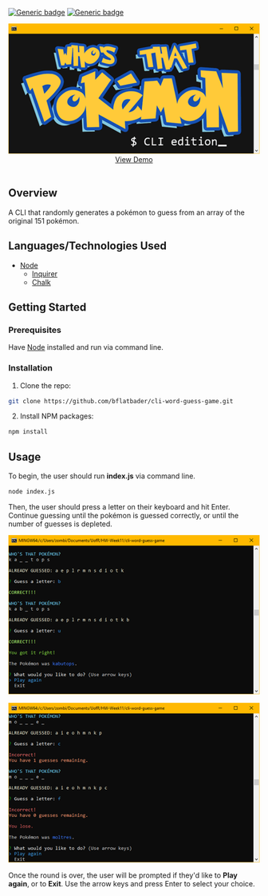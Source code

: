 [![Generic badge](https://img.shields.io/badge/Portfolio-Red.svg)](https://bflatbader.github.io/)
[![Generic badge](https://img.shields.io/badge/LinkedIn-Blue.svg)](https://www.linkedin.com/in/bishop-bader/)

<p align="center">
    <img src="images/logo.gif" alt="Logo"><br>
    <a href="https://drive.google.com/file/d/141ohSG_9okxYNR3gYYwik1iM51xkgIFH/view?usp=sharing" target="blank">View Demo</a><br><br>
</p>

## Overview
A CLI that randomly generates a pokémon to guess from an array of the original 151 pokémon.

## Languages/Technologies Used
- [Node](https://nodejs.org/en/docs/)
    - [Inquirer](https://www.npmjs.com/package/inquirer)
    - [Chalk](https://www.npmjs.com/package/chalk)
    
## Getting Started

### Prerequisites
Have [Node](https://nodejs.org/en/download) installed and run via command line.

### Installation
1. Clone the repo: 
```sh
git clone https://github.com/bflatbader/cli-word-guess-game.git
```
2. Install NPM packages:
```sh
npm install
```

## Usage
To begin, the user should run **index.js** via command line.
```sh
node index.js
```
Then, the user should press a letter on their keyboard and hit Enter. Continue guessing until the pokémon is guessed correctly, or until the number of guesses is depleted.

![win Example](/images/screenCorrect.png)

![lose Example](/images/screenIncorrect.png)

Once the round is over, the user will be prompted if they'd like to **Play again**, or to **Exit**. Use the arrow keys and press Enter to select your choice.
